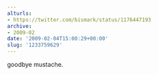 ```yaml
---
alturls:
- https://twitter.com/bismark/status/1176447193
archive:
- 2009-02
date: '2009-02-04T15:00:29+00:00'
slug: '1233759629'
---
```


goodbye mustache.


